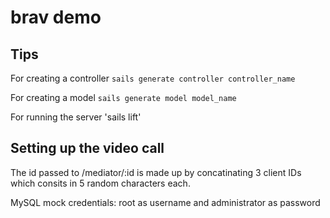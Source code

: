 # brav demo 

## Tips
  For creating a controller
  `sails generate controller controller_name`
  
  For creating a model
  `sails generate model model_name`
  
  For running the server
  'sails lift'
  
## Setting up the video call
The id passed to /mediator/:id is made up by concatinating 3 client IDs which consits in 5 random characters each.

 MySQL mock credentials: root as username and administrator as password
